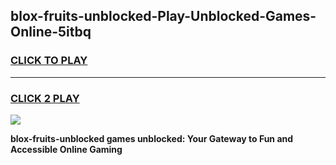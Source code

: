 
## blox-fruits-unblocked-Play-Unblocked-Games-Online-5itbq
<h3>
<a href="https://premium76.site?title=blox-fruits-unblocked&ref=25A">CLICK TO PLAY</a></h3>
<hr>

<h3>
<a href="https://premium76.site?title=blox-fruits-unblocked&ref=25A">CLICK 2 PLAY</a>
  
</h3>

<a href="https://premium76.site?title=blox-fruits-unblocked&ref=25A"><img src="https://clearcache.store/games.png"></a>


**blox-fruits-unblocked games unblocked: Your Gateway to Fun and Accessible Online Gaming**
